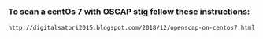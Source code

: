 ### To scan a centOs 7 with OSCAP stig follow these instructions:
```bash
http://digitalsatori2015.blogspot.com/2018/12/openscap-on-centos7.html
```
